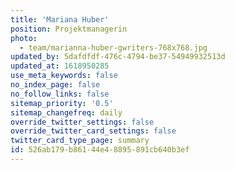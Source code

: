 ```yaml
---
title: 'Mariana Huber'
position: Projektmanagerin
photo:
  - team/marianna-huber-gwriters-768x768.jpg
updated_by: 5dafdfdf-476c-4794-be37-54949932513d
updated_at: 1618950285
use_meta_keywords: false
no_index_page: false
no_follow_links: false
sitemap_priority: '0.5'
sitemap_changefreq: daily
override_twitter_settings: false
override_twitter_card_settings: false
twitter_card_type_page: summary
id: 526ab179-b861-44e4-8895-891cb640b3ef
---
```

